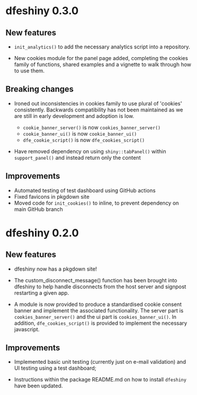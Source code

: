 # dfeshiny 0.3.0

## New features

* `init_analytics()` to add the necessary analytics script into a repository.

* New cookies module for the panel page added, completing the cookies family of
functions, shared examples and a vignette to walk through how to use them.

## Breaking changes

* Ironed out inconsistencies in cookies family to use plural of 'cookies'
consistently. Backwards compatibility has not been maintained as we are still 
in early development and adoption is low.
  * `cookie_banner_server()` is now `cookies_banner_server()`
  * `cookie_banner_ui()` is now `cookie_banner_ui()`
  * `dfe_cookie_script()` is now `dfe_cookies_script()`

* Have removed dependency on using `shiny::tabPanel()` within `support_panel()`
and instead return only the content

## Improvements

* Automated testing of test dashboard using GitHub actions
* Fixed favicons in pkgdown site
* Moved code for `init_cookies()` to inline, to prevent dependency on main 
GitHub branch

# dfeshiny 0.2.0

## New features

* dfeshiny now has a pkgdown site!

* The custom_disconnect_message() function has been brought into dfeshiny to 
help handle disconnects from the host server and signpost restarting a given
app.

* A module is now provided to produce a standardised cookie consent banner and 
implement the associated functionality. The server part is 
`cookies_banner_server()` and the ui part is `cookies_banner_ui()`. In addition, 
`dfe_cookies_script()` is provided to implement the necessary javascript.

## Improvements

* Implemented basic unit testing (currently just on e-mail validation) and UI 
testing using a test dashboard;

* Instructions within the package README.md on how to install `dfeshiny` have
been updated.
